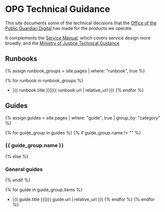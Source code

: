 # OPG Technical Guidance

This site documents some of the technical decisions that the
[Office of the Public Guardian Digital](https://github.com/orgs/ministryofjustice/teams/opg) has made for the products we operate.

It complements the [Service Manual](https://www.gov.uk/service-manual),
which covers service design more broadly, and the [Ministry of Justice Technical Guidance](https://ministryofjustice.github.io/technical-guidance/#moj-technical-guidance)


## Runbooks
{% assign runbook_groups = site.pages
  | where: "runbook", true %}

{% for runbook in runbook_groups %}
- [{{ runbook.title }}]({{ runbook.url | relative_url }})
{% endfor %}

## Guides

{% assign guides = site.pages
  | where: "guide", true
  | group_by: "category" %}

{% for guide_group in guides %}
{% if guide_group.name != "" %}
### {{ guide_group.name }}
{% else %}
### General guides
{% endif %}

{% for guide in guide_group.items %}
- [{{ guide.title }}]({{ guide.url | relative_url }})
{% endfor %}
{% endfor %}
